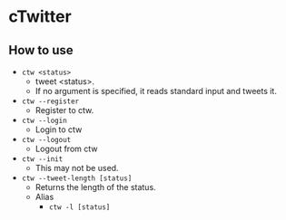 # cTwitter

## How to use

- `ctw <status>`
    - tweet &lt;status&gt;.
    - If no argument is specified, it reads standard input and tweets it.
- `ctw --register`
    - Register to ctw. 
- `ctw --login`
    - Login to ctw
- `ctw --logout`
    - Logout from ctw
- `ctw --init`
    - This may not be used.
- `ctw --tweet-length [status]`
    - Returns the length of the status.
    - Alias
        - `ctw -l [status]`
